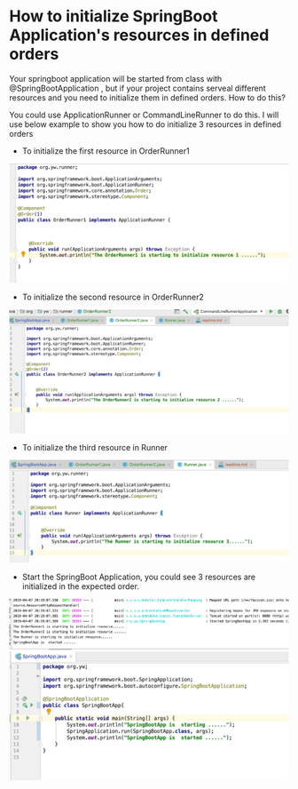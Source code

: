 # How to initialize SpringBoot Application's resources in defined orders



Your springboot application will be started from class with @SpringBootApplication , but if your project contains serveal different resources and you need to initialize them in defined orders. How to do this?



You could use ApplicationRunner or CommandLineRunner to do this.  I will use below example to show you how to do initialize 3 resources in defined orders



- To initialize the first resource in OrderRunner1

 ![orderrun1](./orderrun1.png)



- To initialize the second resource in OrderRunner2

![orderrun2](./orderrun2.png)



- To initialize the third resource in Runner

![runner](./runner.png)



- Start the SpringBoot Application, you could see 3 resources are initialized in the expected order.

 ![result](./result.png)![springbootapp](./springbootapp.png)